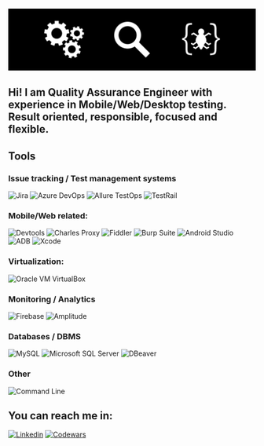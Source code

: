 ![Header](https://github.com/shenafal1101/shenafal1101/blob/main/Assets/readme-background.png)

## Hi! I am Quality Assurance Engineer with experience in Mobile/Web/Desktop testing. Result oriented, responsible, focused and flexible.

## Tools
### Issue tracking / Test management systems
![Jira](https://img.shields.io/badge/JIRA-black?style=for-the-badge&logo=jira&logoColor=0052cc)
![Azure DevOps](https://img.shields.io/badge/Azure_Devops-black?style=for-the-badge&logo=azuredevops&logoColor=2962ff)
![Allure TestOps](https://img.shields.io/badge/Allure_TestOps-black?style=for-the-badge)
![TestRail](https://img.shields.io/badge/TestRail-black?style=for-the-badge)
### Mobile/Web related:
![Devtools](https://img.shields.io/badge/Devtools-black?style=for-the-badge&logo=googlechrome&logoColor=4285F4)
![Charles Proxy](https://img.shields.io/badge/Charles_Proxy-black?style=for-the-badge)
![Fiddler](https://img.shields.io/badge/Fiddler-black?style=for-the-badge)
![Burp Suite](https://img.shields.io/badge/Burp_Suite-black?style=for-the-badge)
![Android Studio](https://img.shields.io/badge/Android_Studio-black?style=for-the-badge&logo=androidstudio&logoColor=3DDC84)
![ADB](https://img.shields.io/badge/ADB-black?style=for-the-badge&logo=android&logoColor=3DDC84)
![Xcode](https://img.shields.io/badge/Xcode-black?style=for-the-badge&logo=xcode&logoColor=147EFB)
### Virtualization:
![Oracle VM VirtualBox](https://img.shields.io/badge/Oracle_VM_VirtualBox-black?style=for-the-badge&logo=virtualbox&logoColor=183A61)
### Monitoring / Analytics
![Firebase](https://img.shields.io/badge/Firebase-black?style=for-the-badge&logo=firebase&logoColor=ffd54f)
![Amplitude](https://img.shields.io/badge/Amplitude-black?style=for-the-badge&logo=amplitude&logoColor=ffd54f)
### Databases / DBMS
![MySQL](https://img.shields.io/badge/MYSQL-black?style=for-the-badge&logo=mysql&logoColor=0074a3)
![Microsoft SQL Server](https://img.shields.io/badge/Microsoft_SQL_Server-black?style=for-the-badge&logo=microsoftsqlserver&logoColor=FF4040)
![DBeaver](https://img.shields.io/badge/DBeaver-black?style=for-the-badge)
### Other
![Command Line](https://img.shields.io/badge/Command_Line-black?style=for-the-badge&logo=windowsterminal&logoColor=4D4D4D)
## You can reach me in:
[![Linkedin](https://img.shields.io/badge/Linkedin-black??style=social&logo=linkedin&logoColor=0a66c2)](https://www.linkedin.com/in/stepan-andreev-1563a1202/)
[![Codewars](https://img.shields.io/badge/Codewars-black??style=social&logo=codewars&logoColor=b15255)](https://www.codewars.com/users/shenafal1101)